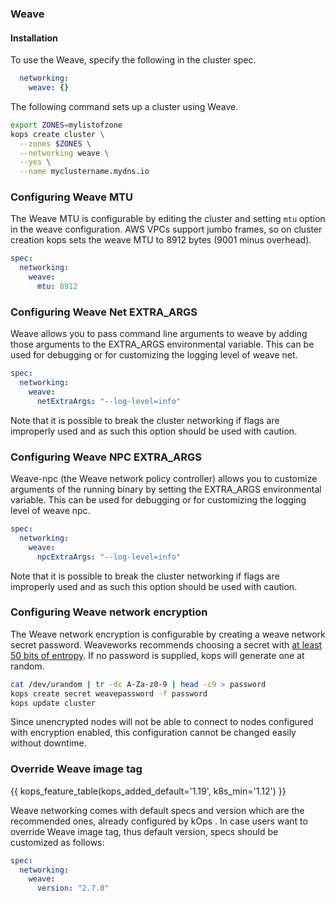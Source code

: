 ### Weave

#### Installation

To use the Weave, specify the following in the cluster spec.

```yaml
  networking:
    weave: {}
```

The following command sets up a cluster using Weave.

```sh
export ZONES=mylistofzone
kops create cluster \
  --zones $ZONES \
  --networking weave \
  --yes \
  --name myclustername.mydns.io
```

### Configuring Weave MTU

The Weave MTU is configurable by editing the cluster and setting `mtu` option in the weave configuration.
AWS VPCs support jumbo frames, so on cluster creation kops sets the weave MTU to 8912 bytes (9001 minus overhead).

```yaml
spec:
  networking:
    weave:
      mtu: 8912
```

### Configuring Weave Net EXTRA_ARGS

Weave allows you to pass command line arguments to weave by adding those arguments to the EXTRA_ARGS environmental variable.
This can be used for debugging or for customizing the logging level of weave net.

```yaml
spec:
  networking:
    weave:
      netExtraArgs: "--log-level=info"
```

Note that it is possible to break the cluster networking if flags are improperly used and as such this option should be used with caution.

### Configuring Weave NPC EXTRA_ARGS

Weave-npc (the Weave network policy controller) allows you to customize arguments of the running binary by setting the EXTRA_ARGS environmental variable.
This can be used for debugging or for customizing the logging level of weave npc.

```yaml
spec:
  networking:
    weave:
      npcExtraArgs: "--log-level=info"
```

Note that it is possible to break the cluster networking if flags are improperly used and as such this option should be used with caution.

### Configuring Weave network encryption

The Weave network encryption is configurable by creating a weave network secret password.
Weaveworks recommends choosing a secret with [at least 50 bits of entropy](https://www.weave.works/docs/net/latest/tasks/manage/security-untrusted-networks/).
If no password is supplied, kops will generate one at random.

```sh
cat /dev/urandom | tr -dc A-Za-z0-9 | head -c9 > password
kops create secret weavepassword -f password
kops update cluster
```

Since unencrypted nodes will not be able to connect to nodes configured with encryption enabled, this configuration cannot be changed easily without downtime.

### Override Weave image tag
{{ kops_feature_table(kops_added_default='1.19', k8s_min='1.12') }}

Weave networking comes with default specs and version which are the recommended ones, already configured by kOps .
In case users want to override Weave image tag, thus default version, specs should be customized as follows:
```yaml
spec:
  networking:
    weave:
      version: "2.7.0"
```

